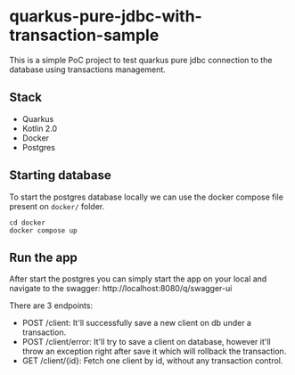 # quarkus-pure-jdbc-with-transaction-sample

This is a simple PoC project to test quarkus pure jdbc connection to the database using transactions management.

## Stack

- Quarkus
- Kotlin 2.0
- Docker 
- Postgres

## Starting database

To start the postgres database locally we can use the docker compose file present on `docker/` folder.

```shell
cd docker
docker compose up
```

## Run the app

After start the postgres you can simply start the app on your local and navigate to the swagger: http://localhost:8080/q/swagger-ui 

There are 3 endpoints:
- POST /client: It'll successfully save a new client on db under a transaction.
- POST /client/error: It'll try to save a client on database, however it'll throw an exception right after save it which will rollback the transaction.
- GET /client/{id}: Fetch one client by id, without any transaction control.
